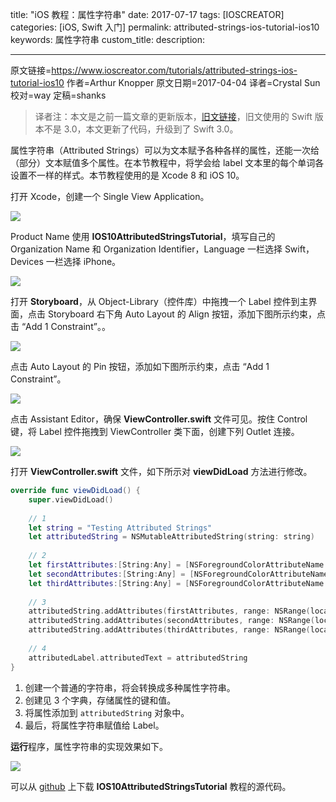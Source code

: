 title: "iOS 教程：属性字符串"
date: 2017-07-17
tags: [IOSCREATOR]
categories: [iOS, Swift 入门]
permalink: attributed-strings-ios-tutorial-ios10
keywords: 属性字符串
custom_title: 
description: 

------

原文链接=https://www.ioscreator.com/tutorials/attributed-strings-ios-tutorial-ios10
作者=Arthur Knopper
原文日期=2017-04-04
译者=Crystal Sun
校对=way
定稿=shanks

<!--此处开始正文-->

> 译者注：本文是之前一篇文章的更新版本，[旧文链接](https://www.ioscreator.com/tutorials/attributed-strings-tutorial-ios8-swift)，旧文使用的 Swift 版本不是 3.0，本文更新了代码，升级到了 Swift 3.0。

属性字符串（Attributed Strings）可以为文本赋予各种各样的属性，还能一次给（部分）文本赋值多个属性。在本节教程中，将学会给 label 文本里的每个单词各设置不一样的样式。本节教程使用的是 Xcode 8 和 iOS 10。
<!--more-->

打开 Xcode，创建一个 Single View Application。

![](/img/articles/attributed-strings-ios-tutorial-ios10/single-view-xcode-templateformat=1500w1500254455.03)

Product Name 使用 **IOS10AttributedStringsTutorial**，填写自己的 Organization Name 和 Organization Identifier，Language 一栏选择 Swift，Devices 一栏选择 iPhone。

![](/img/articles/attributed-strings-ios-tutorial-ios10/attributed-strings-projectformat=1500w1500254455.98)

打开 **Storyboard**，从 Object-Library（控件库）中拖拽一个 Label 控件到主界面，点击 Storyboard 右下角 Auto Layout 的 Align 按钮，添加下图所示约束，点击 “Add 1 Constraint”。。

![](/img/articles/attributed-strings-ios-tutorial-ios10/auto-layout-horizontally-in-containerformat=750w1500254456.86)

点击 Auto Layout 的 Pin 按钮，添加如下图所示约束，点击 “Add 1 Constraint”。

![](/img/articles/attributed-strings-ios-tutorial-ios10/auto-layout-pin--to-topformat=750w1500254457.69)

点击 Assistant Editor，确保 **ViewController.swift** 文件可见。按住 Control 键，将 Label 控件拖拽到 ViewController 类下面，创建下列 Outlet 连接。

![](/img/articles/attributed-strings-ios-tutorial-ios10/attributes-label-outletformat=750w1500254459.19)

打开 **ViewController.swift** 文件，如下所示对 **viewDidLoad** 方法进行修改。

```swift
override func viewDidLoad() {
    super.viewDidLoad()
        
    // 1
    let string = "Testing Attributed Strings"
    let attributedString = NSMutableAttributedString(string: string)
        
    // 2
    let firstAttributes:[String:Any] = [NSForegroundColorAttributeName: UIColor.blue, NSBackgroundColorAttributeName: UIColor.yellow, NSUnderlineStyleAttributeName: 1]
    let secondAttributes:[String:Any] = [NSForegroundColorAttributeName: UIColor.red, NSBackgroundColorAttributeName: UIColor.blue, NSStrikethroughStyleAttributeName: 1]
    let thirdAttributes:[String:Any] = [NSForegroundColorAttributeName: UIColor.green, NSBackgroundColorAttributeName: UIColor.black, NSFontAttributeName: UIFont.systemFont(ofSize: 40)]
        
    // 3
    attributedString.addAttributes(firstAttributes, range: NSRange(location: 0, length: 8))
    attributedString.addAttributes(secondAttributes, range: NSRange(location: 8, length: 11))
    attributedString.addAttributes(thirdAttributes, range: NSRange(location: 19, length: 7))
        
    // 4
    attributedLabel.attributedText = attributedString
}
```

1. 创建一个普通的字符串，将会转换成多种属性字符串。
2. 创建见 3 个字典，存储属性的键和值。
3. 将属性添加到 `attributedString` 对象中。
4. 最后，将属性字符串赋值给 Label。

**运行**程序，属性字符串的实现效果如下。

![](/img/articles/attributed-strings-ios-tutorial-ios10/attributed-strings-simulatorformat=750w1500254459.94)

可以从 [github](https://github.com/ioscreator/ioscreator) 上下载 **IOS10AttributedStringsTutorial** 教程的源代码。